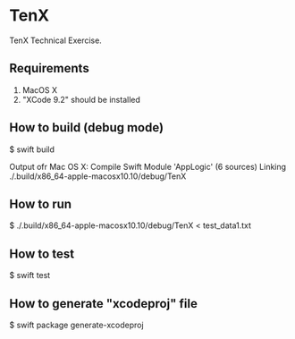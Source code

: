 # TenX

TenX Technical Exercise.

## Requirements

1. MacOS X
2. "XCode 9.2" should be installed

## How to build (debug mode)

$ swift build

Output ofr Mac OS X:
Compile Swift Module 'AppLogic' (6 sources)
Linking ./.build/x86_64-apple-macosx10.10/debug/TenX

## How to run

$ ./.build/x86_64-apple-macosx10.10/debug/TenX < test_data1.txt

## How to test

$ swift test

## How to generate "xcodeproj" file

$ swift package generate-xcodeproj
